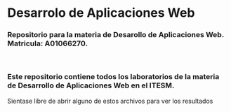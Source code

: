 <h1>Desarrolo de Aplicaciones Web</h1>

<h3>Repositorio para la materia de Desarollo de Aplicaciones Web. Matricula: A01066270.</h3>
<br>
<h3>Este repositorio contiene todos los laboratorios de la materia de Desarrollo de Aplicaciones Web en el ITESM.</h3>

<p>Sientase libre de abrir alguno de estos archivos para ver los resultados</p>

